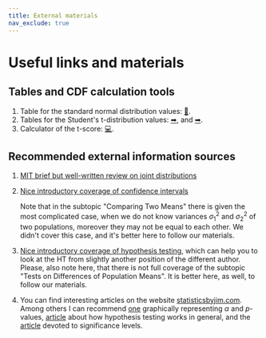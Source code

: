 ```yaml
---
title: External materials
nav_exclude: true
---
```


# Useful links and materials

## Tables and CDF calculation tools

1. Table for the standard normal distribution values: [🔮](http://statcalculators.com/z-score-table-standard-normal-distribution/).
2. Tables for the Student's t-distribution values: [➡](https://www.statology.org/how-to-read-t-distribution-table/), and [➡](https://www.tdistributiontable.com/).
3. Calculator of the t-score: [💻](https://stattrek.com/online-calculator/t-distribution.aspx).

## Recommended external information sources

1. [MIT brief but well-written review on joint distributions](https://math.mit.edu/~dav/05.dir/class7-prep-a.pdf)

2. [Nice introductory coverage of confidence intervals](/documents/Confidence_Intervals_external_material.pdf)

    Note that in the subtopic "Comparing Two Means" there is given the most complicated case, when we do not know variances $\sigma_1^2$ and $\sigma_2^2$ of two populations, moreover they may not be equal to each other. We didn't cover this case, and it's better here to follow our materials.

3. [Nice introductory coverage of hypothesis testing](/documents/Hypothesis_Testing_external_material.pdf), which can help you to look at the HT from slightly another position of the different author.
	Please, also note here, that there is not full coverage of the subtopic "Tests on Differences of Population Means". It is better here, as well, to follow our materials.
	
4. You can find interesting articles on the website [statisticsbyjim.com](https://statisticsbyjim.com/). Among others I can recommend [one](https://statisticsbyjim.com/hypothesis-testing/hypothesis-tests-significance-levels-alpha-p-values/) graphically representing $\alpha$ and $p$-values, [article](https://statisticsbyjim.com/hypothesis-testing/statistical-hypothesis-testing-overview/) about how hypothesis testing works in general, and the [article](https://statisticsbyjim.com/hypothesis-testing/significance-levels/) devoted to significance levels.